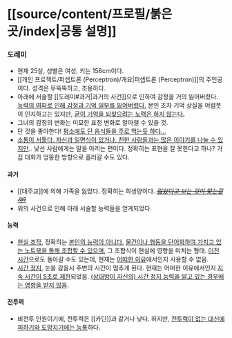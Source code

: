 # [[source/content/프로필/붉은 곳/index|공통 설명]]
### 도레미
- 현재 25살, 성별은 여성, 키는 156cm이다.
- [[개인 프로젝트/퍼셉트론 (Perceptron)/개요|퍼셉트론 (Perceptron)]]의 주인공이다. 성격은 무뚝뚝하고, 조용하다.
- 아래에 서술할 [[도레미#과거|과거의 사건]]으로 인하여 감정을 거의 잃어버렸다. [능력의 여파로 인해 감정과 기억 일부를 잃어버렸다.](https://namu.wiki/w/%EB%93%B1%EA%B0%80%EA%B5%90%ED%99%98) 본인 조차 기억 상실을 어렴풋이 인지하고는 있지만, [굳이 기억을 되찾으려는 노력은 하지 않는다.](https://namu.wiki/w/%ED%97%88%EB%82%98%20%EA%B1%B0%EC%A0%88%ED%95%9C%EB%8B%A4)
- 그녀의 감정의 변화는 미묘한 표정 변화로 알아챌 수 있을 것.
- 단 것을 좋아한다! [평소에도 단 음식들을 주로 먹는듯 하다...](https://namu.wiki/w/%EB%8B%B9%EB%87%A8%EB%B3%91)
- [소통이 서툴다. 자신과 일면식이 있거나, 친한 사람들과는 많은 이야기를 나눌 수 있지만](https://namu.wiki/w/%ED%9E%88%ED%82%A4%EC%BD%94%EB%AA%A8%EB%A6%AC).. 낯선 사람에게는 말을 아끼는 편이다. 정확히는 표현을 잘 못한다고 하나? 가끔 대화가 엉뚱한 방향으로 흘러갈 수도 있다.
#### 과거
- [[대주교]]에 의해 가족을 잃었다. 정확히는 희생양이다. ~~*[잃었다고 보는 것이 맞는걸까?](https://namu.wiki/w/%EB%8B%88%EB%82%98%20%ED%84%B0%EC%BB%A4)*~~
- 위의 사건으로 인해 아래 서술할 능력들을 얻게되었다.
#### 능력
- [현실 조작](https://namu.wiki/w/%ED%98%84%EC%8B%A4%20%EC%A1%B0%EC%9E%91), 정확히는 [본인의 능력이 아니다.](https://namu.wiki/w/%EC%9E%84%EB%8C%80) [물건이나 행동을 단어화하여 가지고 있는 노트북을 통해 조합할 수 있으며](https://namu.wiki/w/%EB%91%90%EB%93%A4%20%EA%B0%93), 그 조합식이 현실에 영향을 미치는 형태. [이전 시간](https://namu.wiki/w/%EC%8B%9C%EA%B0%84%20%EC%97%AC%ED%96%89)으로도 돌아갈 수도 있는데, 현재는 [어떠한 이유](https://namu.wiki/w/%EB%B6%84%EC%8B%A4%EB%AC%BC%20%EB%B3%B4%EA%B4%80%EC%86%8C)에서인지 사용할 수 없음.
- [시간 정지](https://namu.wiki/w/%EC%8B%9C%EA%B0%84%20%EC%A0%95%EC%A7%80), 눈을 감을시 주변의 시간이 멈추게 된다. 현재는 어떠한 이유에서인지 [지속 시간이 5초로 제한](https://namu.wiki/w/%EC%8B%9C%EA%B0%84%20%EC%A0%95%EC%A7%80#s-2.1.2)되었음. [(상대방이 자신의) 시간 정지 능력을 알고 있는 경우에는 영향을 받지 않음](https://namu.wiki/w/%EC%8B%9C%EA%B0%84%20%EC%A0%95%EC%A7%80#s-2.1.2).
#### 전투력
- 비전투 인원이기에, 전투력은 [[카딘]]과 같거나 낮다. 하지만, [전투력이 없는 대신에 피하기와 도망치기에는 능통](https://namu.wiki/w/%EC%95%84%ED%94%88%20%EA%B1%B4%20%EC%8B%AB%EC%9C%BC%EB%8B%88%EA%B9%8C%20%EB%B0%A9%EC%96%B4%EB%A0%A5%EC%97%90%20%EC%98%AC%EC%9D%B8%ED%95%98%EB%A0%A4%EA%B3%A0%20%ED%95%A9%EB%8B%88%EB%8B%A4.)하다.